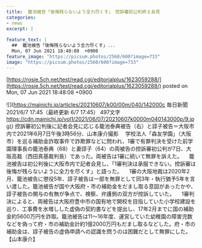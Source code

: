 ```yaml
---
title:  籠池被告「後悔残らないよう全力尽くす」　控訴審初公判終え会見  
categories:
- news
excerpt: |
  
feature_text: |
  ##  籠池被告「後悔残らないよう全力尽くす」...
  Mon, 07 Jun 2021 18:48:08  +0900
feature_image: "https://picsum.photos/2560/600?image=733"
image: "https://picsum.photos/2560/600?image=733"
---
```


[https://rosie.5ch.net/test/read.cgi/editorialplus/1623059288/](https://rosie.5ch.net/test/read.cgi/editorialplus/1623059288/)
posted on Mon, 07 Jun 2021 18:48:08  +0900

<!--more-->

![](https://mainichi.jp/articles/20210607/k00/00m/040/142000c 毎日新聞 2021/6/7 17:45（最終更新 6/7 17:45） 497文字 [https://cdn.mainichi.jp/vol1/2021/06/07/20210607k0000m040143000p/9.jpg)](https://cdn.mainichi.jp/vol1/2021/06/07/20210607k0000m040143000p/9.jpg)) 控訴審初公判後に記者会見に応じる籠池泰典被告（右）と諄子被告＝大阪市内で2021年6月7日午後3時56分、山本康介撮影 　学校法人「森友学園」（大阪市）を巡る補助金詐取事件で詐欺罪などに問われ、1審で有罪判決を受けた前学園理事長の籠池泰典（68）と妻諄子（64）の両被告の控訴審初公判が7日、大阪高裁（西田真基裁判長）であった。両被告は1審に続いて無罪を訴えた。 　籠池被告は初公判後に大阪市内で記者会見し、「1審判決は承服できない。控訴審は後悔が残らないように全力を尽くす」と語った。 　1審の大阪地裁は2020年2月、籠池被告に懲役5年、諄子被告は一部を無罪として同3年・執行猶予5年を言い渡した。籠池被告が国や大阪府・市の補助金をだまし取る意図があったかや、諄子被告の関与の有無が争点で、検察、弁護側の双方が控訴していた。 　1審判決によると、両被告は大阪府豊中市の国有地で開校を目指していた小学校建設を巡り、工事費を水増しした虚偽の契約書などを提出し、17年2月までに国の補助金約5600万円を詐取。籠池被告は11〜16年度、運営していた幼稚園の障害児数などを偽って府・市の補助金計約1億2000万円もだまし取るなどした。府・市の補助金は、諄子被告の虚偽申請への認識を問うのは困難だとして無罪にした。【山本康介】
